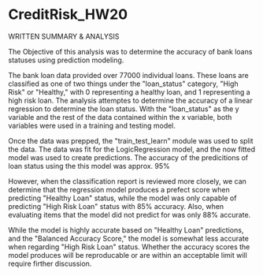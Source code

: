 # CreditRisk_HW20

WRITTEN SUMMARY & ANALYSIS

The Objective of this analysis was to determine the accuracy of bank loans statuses using prediction modeling.

The bank loan data provided over 77000 individual loans. These loans are classified as one of two things under the "loan_status" category, "High Risk" or "Healthy," with 0 representing a healthy loan, and 1 representing a high risk loan. The analysis attemptes to determine the accuracy of a linear regression to determine the loan status. With the "loan_status" as the y variable and the rest of the data contained within the x variable, both variables were used in a training and testing model.

Once the data was prepped, the "train_test_learn" module was used to split the data. The data was fit for the LogicRegression model, and the now fitted model was used to create predictions. The accuracy of the predicitions of loan status using the this model was approx. 95%

However, when the classification report is reviewed more closely, we can determine that the regression model produces a prefect score when predicting "Healthy Loan" status, while the model was only capable of predicting "High Risk Loan" status with 85% accuracy. Also, when evaluating items that the model did not predict for was only 88% accurate.

While the model is highly accurate based on "Healthy Loan" predictions, and the "Balanced Accuracy Score," the model is somewhat less accurate when regarding "High Risk Loan" status. Whether the accuracy scores the model produces will be reproducable or are within an acceptable limit will require firther discussion.
